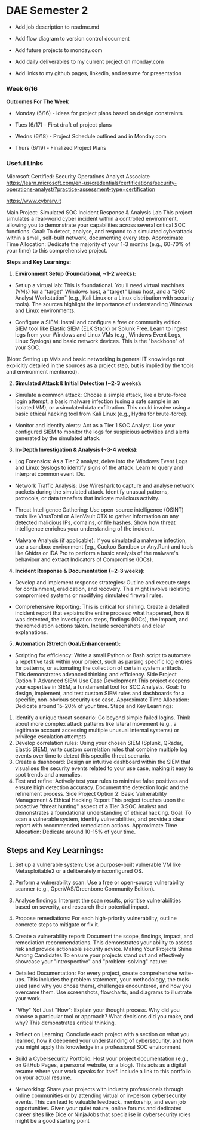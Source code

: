 # DAE Semester 2

- Add job description to readme.md
- Add flow diagram to version control document
- Add future projects to monday.com
- Add daily deliverables to my current project on monday.com

- Add links to my github pages, linkedin, and resume for presentation


### Week 6/16

**Outcomes For The Week**

- Monday (6/16) - Ideas for project plans based on design constraints

- Tues (6/17) - First draft of project plans

- Wedns (6/18) - Project Schedule outlined and in Monday.com

- Thurs (6/19) - Finalized Project Plans

### Useful Links

Microsoft Certified: Security Operations Analyst Associate
https://learn.microsoft.com/en-us/credentials/certifications/security-operations-analyst/?practice-assessment-type=certification

https://www.cybrary.it

Main Project: Simulated SOC Incident Response & Analysis Lab
This project simulates a real-world cyber incident within a controlled environment, allowing you to demonstrate your capabilities across several critical SOC functions. Goal: To detect, analyse, and respond to a simulated cyberattack within a small, self-built network, documenting every step. Approximate Time Allocation: Dedicate the majority of your 1-3 months (e.g., 60-70% of your time) to this comprehensive project.

**Steps and Key Learnings:**

1. **Environment Setup (Foundational, ~1-2 weeks):**

- Set up a virtual lab: This is foundational. You'll need virtual machines (VMs) for a "target" Windows host, a "target" Linux host, and a "SOC Analyst Workstation" (e.g., Kali Linux or a Linux distribution with security tools). The sources highlight the importance of understanding Windows and Linux environments.

- Configure a SIEM: Install and configure a free or community edition SIEM tool like Elastic SIEM (ELK Stack) or Splunk Free. Learn to ingest logs from your Windows and Linux VMs (e.g., Windows Event Logs, Linux Syslogs) and basic network devices. This is the "backbone" of your SOC.

(Note: Setting up VMs and basic networking is general IT knowledge not explicitly detailed in the sources as a project step, but is implied by the tools and environment mentioned).

2. **Simulated Attack & Initial Detection (~2-3 weeks):**

- Simulate a common attack: Choose a simple attack, like a brute-force login attempt, a basic malware infection (using a safe sample in an isolated VM), or a simulated data exfiltration. This could involve using a basic ethical hacking tool from Kali Linux (e.g., Hydra for brute-force).

- Monitor and identify alerts: Act as a Tier 1 SOC Analyst. Use your configured SIEM to monitor the logs for suspicious activities and alerts generated by the simulated attack.

3. **In-Depth Investigation & Analysis (~3-4 weeks):**

- Log Forensics: As a Tier 2 analyst, delve into the Windows Event Logs and Linux Syslogs to identify signs of the attack. Learn to query and interpret common event IDs.

- Network Traffic Analysis: Use Wireshark to capture and analyse network packets during the simulated attack. Identify unusual patterns, protocols, or data transfers that indicate malicious activity.

- Threat Intelligence Gathering: Use open-source intelligence (OSINT) tools like VirusTotal or AlienVault OTX to gather information on any detected malicious IPs, domains, or file hashes. Show how threat intelligence enriches your understanding of the incident.

- Malware Analysis (if applicable): If you simulated a malware infection, use a sandbox environment (eg., Cuckoo Sandbox or Any.Run) and tools like Ghidra or IDA Pro to perform a basic analysis of the malware's behaviour and extract Indicators of Compromise (IOCs). 

4. **Incident Response & Documentation (~2-3 weeks):**

- Develop and implement response strategies: Outline and execute steps for containment, eradication, and recovery. This might involve isolating compromised systems or modifying simulated firewall rules.

- Comprehensive Reporting: This is critical for shining. Create a detailed incident report that explains the entire process: what happened, how it was detected, the investigation steps, findings (IOCs), the impact, and the remediation actions taken. Include screenshots and clear explanations.

5. **Automation (Stretch Goal/Enhancement):**

- Scripting for efficiency: Write a small Python or Bash script to automate a repetitive task within your project, such as parsing specific log entries for patterns, or automating the collection of certain system artifacts. This demonstrates advanced thinking and efficiency.
Side Project Option 1: Advanced SIEM Use Case Development
This project deepens your expertise in SIEM, a fundamental tool for SOC Analysts. Goal: To design, implement, and test custom SIEM rules and dashboards for a specific, non-obvious security use case. Approximate Time Allocation: Dedicate around 15-20% of your time.
Steps and Key Learnings:

1. Identify a unique threat scenario: Go beyond simple failed logins. Think about more complex attack patterns like lateral movement (e.g., a legitimate account accessing multiple unusual internal systems) or privilege escalation attempts.
2. Develop correlation rules: Using your chosen SIEM (Splunk, QRadar, Elastic SIEM), write custom correlation rules that combine multiple log events over time to detect this specific threat scenario.
3. Create a dashboard: Design an intuitive dashboard within the SIEM that visualises the security events related to your use case, making it easy to spot trends and anomalies.
4. Test and refine: Actively test your rules to minimise false positives and ensure high detection accuracy. Document the detection logic and the refinement process.
Side Project Option 2: Basic Vulnerability Management & Ethical Hacking Report
This project touches upon the proactive "threat hunting" aspect of a Tier 3 SOC Analyst and demonstrates a foundational understanding of ethical hacking. Goal: To scan a vulnerable system, identify vulnerabilities, and provide a clear report with recommended remediation actions. Approximate Time Allocation: Dedicate around 10-15% of your time.

## Steps and Key Learnings:

1. Set up a vulnerable system: Use a purpose-built vulnerable VM like Metasploitable2 or a deliberately misconfigured OS.

2. Perform a vulnerability scan: Use a free or open-source vulnerability scanner (e.g., OpenVAS/Greenbone Community Edition).

3. Analyse findings: Interpret the scan results, prioritise vulnerabilities based on severity, and research their potential impact.

4. Propose remediations: For each high-priority vulnerability, outline concrete steps to mitigate or fix it.

5. Create a vulnerability report: Document the scope, findings, impact, and remediation recommendations. This demonstrates your ability to assess risk and provide actionable security advice.
Making Your Projects Shine Among Candidates
To ensure your projects stand out and effectively showcase your "introspective" and "problem-solving" nature:

- Detailed Documentation: For every project, create comprehensive write-ups. This includes the problem statement, your methodology, the tools used (and why you chose them), challenges encountered, and how you overcame them. Use screenshots, flowcharts, and diagrams to illustrate your work.

- "Why" Not Just "How": Explain your thought process. Why did you choose a particular tool or approach? What decisions did you make, and why? This demonstrates critical thinking.

- Reflect on Learning: Conclude each project with a section on what you learned, how it deepened your understanding of cybersecurity, and how you might apply this knowledge in a professional SOC environment.

- Build a Cybersecurity Portfolio: Host your project documentation (e.g., on GitHub Pages, a personal website, or a blog). This acts as a digital resume where your work speaks for itself. Include a link to this portfolio on your actual resume.

- Networking: Share your projects with industry professionals through online communities or by attending virtual or in-person cybersecurity events. This can lead to valuable feedback, mentorship, and even job opportunities. Given your quiet nature, online forums and dedicated career sites like Dice or NinjaJobs that specialise in cybersecurity roles might be a good starting point